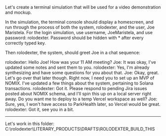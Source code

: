 Let's create a terminal simulation that will be used for a video demonstration and mockup. 

In the simulation, the terminal console should display a homescreen, and run through the process of both the system, rolodexter, and the user, Joe Maristela. For the login simulation, use username, JoeMaristela, and use password: rolodexter. Password should be hidden with * after every correctly typed key. 

Then rolodexter, the system, should greet Joe in a chat sequence: 

rolodexter: Hello Joe! How was your 11 AM meeting? 
Joe: It was okay, I've updated some notes and sent them to you. 
rolodexter: Yes, I'm already synthesizing and have some questions for you about that. 
Joe: Okay, great. Let's go over that later though. Right now, I need you to set up an MVP of NOMIX. I've updated a few things about the system, pertaining to Solana transactions. 
rolodexter: Got it. Please respond to pending Jira issues posted about NOMIX schema, and I'll spin this up on a local server right away. Do you want me to deploy to a temp Vercel workspace as well? 
Joe: Sure, yes, I won't have access to ParkHealth later, so Vercel would be great. 
rolodexter: Got it, see you in a bit. 


----

Let's work in this folder: C:\rolodexter\LITERARY_PRODUCTS\DRAFTS\ROLODEXTER_BUILD_THIS